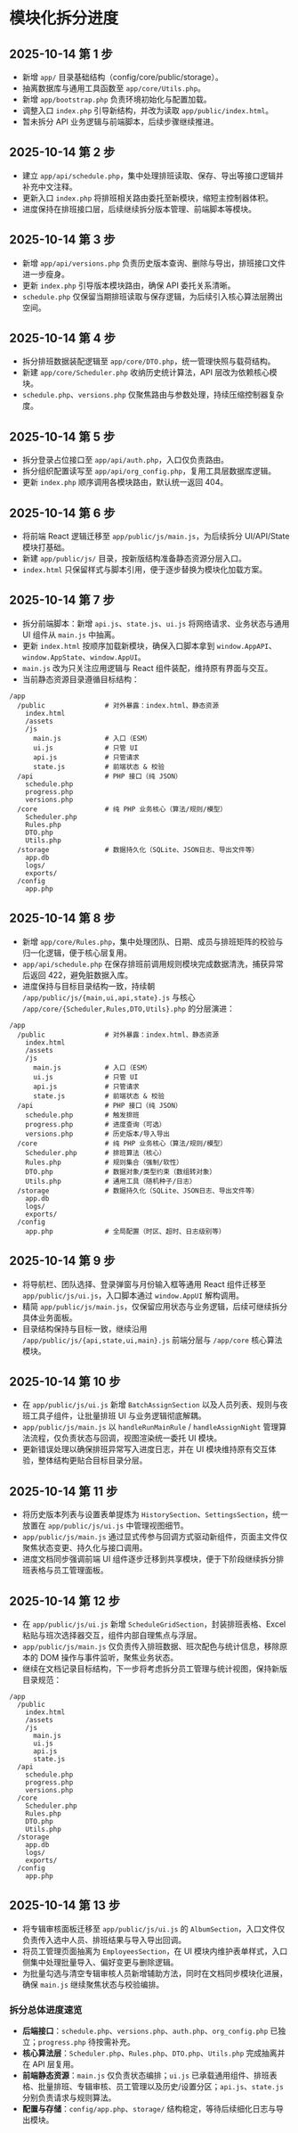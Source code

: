 # 模块化拆分进度

## 2025-10-14 第 1 步
- 新增 `app/` 目录基础结构（config/core/public/storage）。
- 抽离数据库与通用工具函数至 `app/core/Utils.php`。
- 新增 `app/bootstrap.php` 负责环境初始化与配置加载。
- 调整入口 `index.php` 引导新结构，并改为读取 `app/public/index.html`。
- 暂未拆分 API 业务逻辑与前端脚本，后续步骤继续推进。

## 2025-10-14 第 2 步
- 建立 `app/api/schedule.php`，集中处理排班读取、保存、导出等接口逻辑并补充中文注释。
- 更新入口 `index.php` 将排班相关路由委托至新模块，缩短主控制器体积。
- 进度保持在排班接口层，后续继续拆分版本管理、前端脚本等模块。

## 2025-10-14 第 3 步
- 新增 `app/api/versions.php` 负责历史版本查询、删除与导出，排班接口文件进一步瘦身。
- 更新 `index.php` 引导版本模块路由，确保 API 委托关系清晰。
- `schedule.php` 仅保留当期排班读取与保存逻辑，为后续引入核心算法层腾出空间。

## 2025-10-14 第 4 步
- 拆分排班数据装配逻辑至 `app/core/DTO.php`，统一管理快照与载荷结构。
- 新建 `app/core/Scheduler.php` 收纳历史统计算法，API 层改为依赖核心模块。
- `schedule.php`、`versions.php` 仅聚焦路由与参数处理，持续压缩控制器复杂度。

## 2025-10-14 第 5 步
- 拆分登录占位接口至 `app/api/auth.php`，入口仅负责路由。
- 拆分组织配置读写至 `app/api/org_config.php`，复用工具层数据库逻辑。
- 更新 `index.php` 顺序调用各模块路由，默认统一返回 404。

## 2025-10-14 第 6 步
- 将前端 React 逻辑迁移至 `app/public/js/main.js`，为后续拆分 UI/API/State 模块打基础。
- 新建 `app/public/js/` 目录，按新版结构准备静态资源分层入口。
- `index.html` 只保留样式与脚本引用，便于逐步替换为模块化加载方案。

## 2025-10-14 第 7 步
- 拆分前端脚本：新增 `api.js`、`state.js`、`ui.js` 将网络请求、业务状态与通用 UI 组件从 `main.js` 中抽离。
- 更新 `index.html` 按顺序加载新模块，确保入口脚本拿到 `window.AppAPI`、`window.AppState`、`window.AppUI`。
- `main.js` 改为只关注应用逻辑与 React 组件装配，维持原有界面与交互。
- 当前静态资源目录遵循目标结构：

```text
/app
  /public               # 对外暴露：index.html、静态资源
    index.html
    /assets
    /js
      main.js           # 入口（ESM）
      ui.js             # 只管 UI
      api.js            # 只管请求
      state.js          # 前端状态 & 校验
  /api                  # PHP 接口（纯 JSON）
    schedule.php
    progress.php
    versions.php
  /core                 # 纯 PHP 业务核心（算法/规则/模型）
    Scheduler.php
    Rules.php
    DTO.php
    Utils.php
  /storage              # 数据持久化（SQLite、JSON日志、导出文件等）
    app.db
    logs/
    exports/
  /config
    app.php
```

## 2025-10-14 第 8 步
- 新增 `app/core/Rules.php`，集中处理团队、日期、成员与排班矩阵的校验与归一化逻辑，便于核心层复用。
- `app/api/schedule.php` 在保存排班前调用规则模块完成数据清洗，捕获异常后返回 422，避免脏数据入库。
- 进度保持与目标目录结构一致，持续朝 `/app/public/js/{main,ui,api,state}.js` 与核心 `/app/core/{Scheduler,Rules,DTO,Utils}.php` 的分层演进：

```text
/app
  /public               # 对外暴露：index.html、静态资源
    index.html
    /assets
    /js
      main.js           # 入口（ESM）
      ui.js             # 只管 UI
      api.js            # 只管请求
      state.js          # 前端状态 & 校验
  /api                  # PHP 接口（纯 JSON）
    schedule.php        # 触发排班
    progress.php        # 进度查询（可选）
    versions.php        # 历史版本/导入导出
  /core                 # 纯 PHP 业务核心（算法/规则/模型）
    Scheduler.php       # 排班算法（核心）
    Rules.php           # 规则集合（强制/软性）
    DTO.php             # 数据对象/类型约束（数组转对象）
    Utils.php           # 通用工具（随机种子/日志）
  /storage              # 数据持久化（SQLite、JSON日志、导出文件等）
    app.db
    logs/
    exports/
  /config
    app.php             # 全局配置（时区、超时、日志级别等）
```

## 2025-10-14 第 9 步
- 将导航栏、团队选择、登录弹窗与月份输入框等通用 React 组件迁移至 `app/public/js/ui.js`，入口脚本通过 `window.AppUI` 解构调用。
- 精简 `app/public/js/main.js`，仅保留应用状态与业务逻辑，后续可继续拆分具体业务面板。
- 目录结构保持与目标一致，继续沿用 `/app/public/js/{api,state,ui,main}.js` 前端分层与 `/app/core` 核心算法模块。

## 2025-10-14 第 10 步
- 在 `app/public/js/ui.js` 新增 `BatchAssignSection` 以及人员列表、规则与夜班工具子组件，让批量排班 UI 与业务逻辑彻底解耦。
- `app/public/js/main.js` 以 `handleRunMainRule` / `handleAssignNight` 管理算法流程，仅负责状态与回调，视图渲染统一委托 UI 模块。
- 更新错误处理以确保排班异常写入进度日志，并在 UI 模块维持原有交互体验，整体结构更贴合目标目录分层。

## 2025-10-14 第 11 步
- 将历史版本列表与设置表单提炼为 `HistorySection`、`SettingsSection`，统一放置在 `app/public/js/ui.js` 中管理视图细节。
- `app/public/js/main.js` 通过显式传参与回调方式驱动新组件，页面主文件仅聚焦状态变更、持久化与接口调用。
- 进度文档同步强调前端 UI 组件逐步迁移到共享模块，便于下阶段继续拆分排班表格与员工管理面板。

## 2025-10-14 第 12 步
- 在 `app/public/js/ui.js` 新增 `ScheduleGridSection`，封装排班表格、Excel 粘贴与班次选择器交互，组件内部自理焦点与浮层。
- `app/public/js/main.js` 仅负责传入排班数据、班次配色与统计信息，移除原本的 DOM 操作与事件监听，聚焦业务状态。
- 继续在文档记录目标结构，下一步将考虑拆分员工管理与统计视图，保持新版目录规范：

```text
/app
  /public
    index.html
    /assets
    /js
      main.js
      ui.js
      api.js
      state.js
  /api
    schedule.php
    progress.php
    versions.php
  /core
    Scheduler.php
    Rules.php
    DTO.php
    Utils.php
  /storage
    app.db
    logs/
    exports/
  /config
    app.php
```

## 2025-10-14 第 13 步
- 将专辑审核面板迁移至 `app/public/js/ui.js` 的 `AlbumSection`，入口文件仅负责传入选中人员、排班结果与导入导出回调。
- 将员工管理页面抽离为 `EmployeesSection`，在 UI 模块内维护表单样式，入口侧集中处理批量导入、偏好变更与删除逻辑。
- 为批量勾选与清空专辑审核人员新增辅助方法，同时在文档同步模块化进展，确保 `main.js` 继续聚焦状态与校验编排。

### 拆分总体进度速览
- **后端接口**：`schedule.php`、`versions.php`、`auth.php`、`org_config.php` 已独立；`progress.php` 待按需补充。
- **核心算法层**：`Scheduler.php`、`Rules.php`、`DTO.php`、`Utils.php` 完成抽离并在 API 层复用。
- **前端静态资源**：`main.js` 仅负责状态编排；`ui.js` 已承载通用组件、排班表格、批量排班、专辑审核、员工管理以及历史/设置分区；`api.js`、`state.js` 分别负责请求与规则算法。
- **配置与存储**：`config/app.php`、`storage/` 结构稳定，等待后续细化日志与导出模块。
